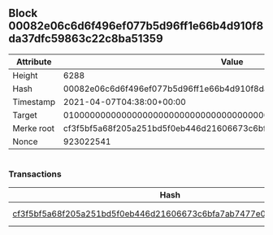 ## Block 00082e06c6d6f496ef077b5d96ff1e66b4d910f8da37dfc59863c22c8ba51359

Attribute | Value
--- | ---
Height | 6288
Hash | 00082e06c6d6f496ef077b5d96ff1e66b4d910f8da37dfc59863c22c8ba51359
Timestamp | 2021-04-07T04:38:00+00:00
Target | 0100000000000000000000000000000000000000000000000000000000000000
Merke root | cf3f5bf5a68f205a251bd5f0eb446d21606673c6bfa7ab7477e077b91b289a43
Nonce | 923022541

```

```

### Transactions

Hash | Amount
--- | ---
[cf3f5bf5a68f205a251bd5f0eb446d21606673c6bfa7ab7477e077b91b289a43](cf3f5bf5a68f205a251bd5f0eb446d21606673c6bfa7ab7477e077b91b289a43.md) | 10.00000000 SKEPTI 
